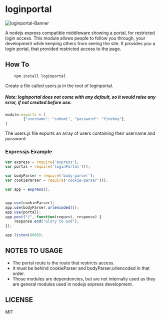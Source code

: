 # loginportal

![loginportal-Banner](http://res.cloudinary.com/thehub/image/upload/v1479446857/construction_msplpz.jpg)

A nodejs express compatible middleware showing a portal, for restricted login access. This module allows people to follow you through, your development 
while keeping others from seeing the site. It provides you a login portal, that provided restricted access to the page. 



## How To
```javascript
	npm install loginportal
```

Create a file called users.js in the root of loginportal.
##### Note: loginportal does not come with any default, so it would raise any error, if not created before use.
```javascript
module.exports = [
		{"username": "subomi", "password": "fineboy"},
]
```
The users.js file exports an array of users containing their username and password.

### Expressjs Example
```javascript
var express = require('express');
var portal = require('loginPortal')();

var bodyParser = require('body-parser');
var cookieParser = require('cookie-parser')();

var app = express();


app.use(cookieParser);
app.use(bodyParser.urlencoded());
app.use(portal);
app.post("/", function(request, response) {
	response.end("Glory to God");
});

app.listen(8080);
```
## NOTES TO USAGE
* The portal route is the route that restricts access. 
* It must be behind cookieParser and bodyParser.urlencoded in that order. 
* Those modules are dependencies, but are not internally used as they are general modules used in nodejs express development.

## LICENSE
MIT
